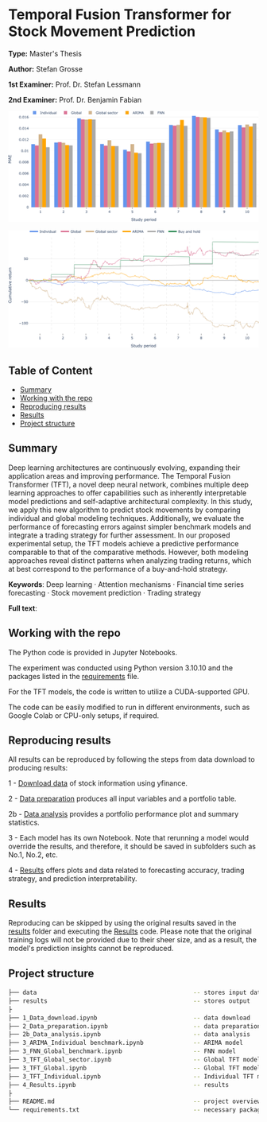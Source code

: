 # Temporal Fusion Transformer for Stock Movement Prediction

**Type:** Master's Thesis

**Author:** Stefan Grosse

**1st Examiner:** Prof. Dr. Stefan Lessmann

**2nd Examiner:** Prof. Dr. Benjamin Fabian

![results](/results/Results1.png)

![results2](/results/Results2.png)

## Table of Content

- [Summary](#Summary)
- [Working with the repo](#Working-with-the-repo)
- [Reproducing results](#Reproducing-results)
- [Results](#Results)
- [Project structure](#Project-structure)

## Summary

Deep learning architectures are continuously evolving, expanding their application areas and improving performance. The Temporal Fusion Transformer (TFT), a novel deep neural network, combines multiple deep learning approaches to offer capabilities such as inherently interpretable model predictions and self-adaptive architectural complexity. In this study, we apply this new algorithm to predict stock movements by comparing individual and global modeling techniques. Additionally, we evaluate the performance of forecasting errors against simpler benchmark models and integrate a trading strategy for further assessment. In our proposed experimental setup, the TFT models achieve a predictive performance comparable to that of the comparative methods. However, both modeling approaches reveal distinct patterns when analyzing trading returns, which at best correspond to the performance of a buy-and-hold strategy.

**Keywords**: Deep learning · Attention mechanisms · Financial time series forecasting · Stock movement prediction · Trading strategy

**Full text**: 

## Working with the repo

The Python code is provided in Jupyter Notebooks.

The experiment was conducted using Python version 3.10.10 and the packages listed in the [requirements](requirements.txt) file.

For the TFT models, the code is written to utilize a CUDA-supported GPU.

The code can be easily modified to run in different environments, such as Google Colab or CPU-only setups, if required.

## Reproducing results

All results can be reproduced by following the steps from data download to producing results:

1 - [Download data](1_Data_download.ipynb) of stock information using yfinance.

2 - [Data preparation](2_Data_preparation.ipynb) produces all input variables and a portfolio table.

2b - [Data analysis](2b_Data_analysis.ipynb) provides a portfolio performance plot and summary statistics.

3 - Each model has its own Notebook. Note that rerunning a model would override the results, and therefore, it should be saved in subfolders such as No.1, No.2, etc.

4 - [Results](4_Results.ipynb) offers plots and data related to forecasting accuracy, trading strategy, and prediction interpretability.

## Results

Reproducing can be skipped by using the original results saved in the [results](results/) folder and executing the [Results](4_Results.ipynb) code. Please note that the original training logs will not be provided due to their sheer size, and as a result, the model's prediction insights cannot be reproduced.

## Project structure

```bash
├── data                                            -- stores input data
├── results                                         -- stores output
├
├── 1_Data_download.ipynb                           -- data download
├── 2_Data_preparation.ipynb                        -- data preparation
├── 2b_Data_analysis.ipynb                          -- data analysis
├── 3_ARIMA_Individual benchmark.ipynb              -- ARIMA model
├── 3_FNN_Global_benchmark.ipynb                    -- FNN model
├── 3_TFT_Global_sector.ipynb                       -- Global TFT model with static input
├── 3_TFT_Global.ipynb                              -- Global TFT model
├── 3_TFT_Individual.ipynb                          -- Individual TFT model
├── 4_Results.ipynb                                 -- results
├
├── README.md                                       -- project overview
└── requirements.txt                                -- necessary packages
```
